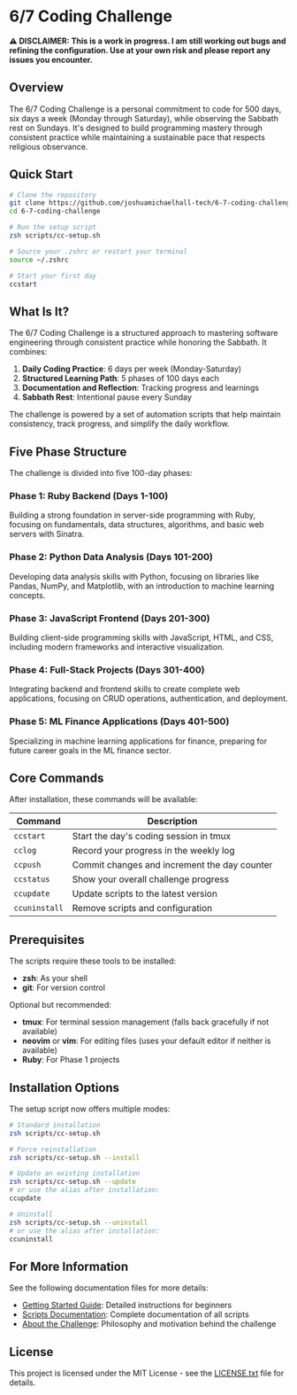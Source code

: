 # 6/7 Coding Challenge

**⚠️ DISCLAIMER: This is a work in progress. I am still working out bugs and refining the configuration. Use at your own risk and please report any issues you encounter.**

## Overview

The 6/7 Coding Challenge is a personal commitment to code for 500 days, six days a week (Monday through Saturday), while observing the Sabbath rest on Sundays. It's designed to build programming mastery through consistent practice while maintaining a sustainable pace that respects religious observance.

## Quick Start

```zsh
# Clone the repository
git clone https://github.com/joshuamichaelhall-tech/6-7-coding-challenge.git
cd 6-7-coding-challenge

# Run the setup script
zsh scripts/cc-setup.sh

# Source your .zshrc or restart your terminal
source ~/.zshrc

# Start your first day
ccstart
```

## What Is It?

The 6/7 Coding Challenge is a structured approach to mastering software engineering through consistent practice while honoring the Sabbath. It combines:

1. **Daily Coding Practice**: 6 days per week (Monday-Saturday)
2. **Structured Learning Path**: 5 phases of 100 days each
3. **Documentation and Reflection**: Tracking progress and learnings
4. **Sabbath Rest**: Intentional pause every Sunday

The challenge is powered by a set of automation scripts that help maintain consistency, track progress, and simplify the daily workflow.

## Five Phase Structure

The challenge is divided into five 100-day phases:

### Phase 1: Ruby Backend (Days 1-100)
Building a strong foundation in server-side programming with Ruby, focusing on fundamentals, data structures, algorithms, and basic web servers with Sinatra.

### Phase 2: Python Data Analysis (Days 101-200)
Developing data analysis skills with Python, focusing on libraries like Pandas, NumPy, and Matplotlib, with an introduction to machine learning concepts.

### Phase 3: JavaScript Frontend (Days 201-300)
Building client-side programming skills with JavaScript, HTML, and CSS, including modern frameworks and interactive visualization.

### Phase 4: Full-Stack Projects (Days 301-400)
Integrating backend and frontend skills to create complete web applications, focusing on CRUD operations, authentication, and deployment.

### Phase 5: ML Finance Applications (Days 401-500)
Specializing in machine learning applications for finance, preparing for future career goals in the ML finance sector.

## Core Commands

After installation, these commands will be available:

| Command    | Description                                           |
|------------|-------------------------------------------------------|
| `ccstart`  | Start the day's coding session in tmux                |
| `cclog`    | Record your progress in the weekly log                |
| `ccpush`   | Commit changes and increment the day counter          |
| `ccstatus` | Show your overall challenge progress                  |
| `ccupdate` | Update scripts to the latest version                  |
| `ccuninstall` | Remove scripts and configuration                   |

## Prerequisites

The scripts require these tools to be installed:

- **zsh**: As your shell
- **git**: For version control

Optional but recommended:
- **tmux**: For terminal session management (falls back gracefully if not available)
- **neovim** or **vim**: For editing files (uses your default editor if neither is available) 
- **Ruby**: For Phase 1 projects

## Installation Options

The setup script now offers multiple modes:

```zsh
# Standard installation
zsh scripts/cc-setup.sh

# Force reinstallation
zsh scripts/cc-setup.sh --install

# Update an existing installation 
zsh scripts/cc-setup.sh --update
# or use the alias after installation:
ccupdate

# Uninstall
zsh scripts/cc-setup.sh --uninstall
# or use the alias after installation:
ccuninstall
```

## For More Information

See the following documentation files for more details:

- [Getting Started Guide](getting-started.md): Detailed instructions for beginners
- [Scripts Documentation](scripts/README.md): Complete documentation of all scripts
- [About the Challenge](ABOUT.md): Philosophy and motivation behind the challenge

## License

This project is licensed under the MIT License - see the [LICENSE.txt](LICENSE.txt) file for details.
